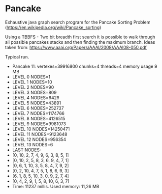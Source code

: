 # Pancake
Exhaustive java graph search program for the Pancake Sorting Problem
(https://en.wikipedia.org/wiki/Pancake_sorting)


Using a TBBFS - Two bit breadth first search it is possible to 
walk through all possible pancakes stacks and then finding the maximum branch.
Ideas taken from: https://www.aaai.org/Papers/AAAI/2008/AAAI08-050.pdf

Typical run.
 * Pancake 11: vertexes=39916800 chunks=4 threads=4 memory usage 9 MB
 * LEVEL 0 NODES=1
 * LEVEL 1 NODES=10
 * LEVEL 2 NODES=90
 * LEVEL 3 NODES=809
 * LEVEL 4 NODES=6429
 * LEVEL 5 NODES=43891
 * LEVEL 6 NODES=252737
 * LEVEL 7 NODES=1174766
 * LEVEL 8 NODES=4126515
 * LEVEL 9 NODES=9981073
 * LEVEL 10 NODES=14250471
 * LEVEL 11 NODES=9123648
 * LEVEL 12 NODES=956354
 * LEVEL 13 NODES=6
 * LAST NODES:
 * [0, 10, 2, 7, 4, 9, 6, 3, 8, 5, 1]
 * [0, 10, 2, 5, 8, 3, 6, 9, 4, 7, 1]
 * [0, 6, 1, 10, 3, 5, 8, 4, 7, 9, 2]
 * [0, 2, 10, 4, 7, 5, 1, 8, 6, 9, 3]
 * [6, 1, 8, 5, 10, 3, 0, 9, 2, 7, 4]
 * [0, 4, 2, 9, 1, 5, 8, 10, 6, 3, 7]
 * Time: 11237 millis. Used memory: 11,26 MB
